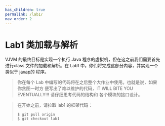 ```yaml
---
has_children: true
permalink: /lab1/
nav_order: 2
---
```


# Lab1 类加载与解析

VJVM 的最终目标是实现一个执行 Java 程序的虚拟机，但在这之前我们需要首先进行class
文件的加载和解析。在 Lab1 中，你们将完成这部分内容，并实现一个类似于
[javap](https://docs.oracle.com/javase/8/docs/technotes/tools/unix/javap.html)的
程序。

> 你在每个 Lab 中编写的代码将在之后整个大作业中使用。也就是说，如果你贪图一时方
> 便写出了难以维护的代码，IT WILL BITE YOU EVENTUALLY!!! 请仔细思考代码的结构和
> 各个模块的接口设计。

> 在开始之前，请拉取 lab1 的框架代码：
>
> ```
> $ git pull origin
> $ git checkout lab1
> ```
